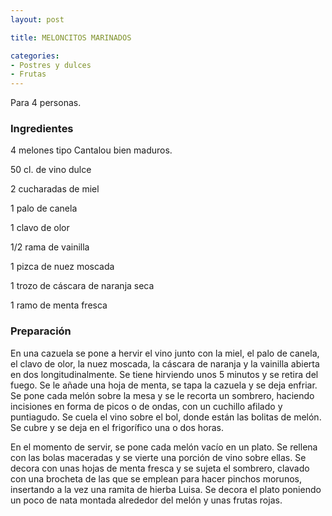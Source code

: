 ```yaml
---
layout: post

title: MELONCITOS MARINADOS

categories:
- Postres y dulces
- Frutas
---
```

Para 4 personas.

<h3>Ingredientes</h3>
4 melones tipo Cantalou bien maduros.

50 cl. de vino dulce

2 cucharadas de miel

1 palo de canela

1 clavo de olor

1/2 rama de vainilla

1 pizca de nuez moscada

1 trozo de cáscara de naranja seca

1 ramo de menta fresca

<h3>Preparación</h3>
En una cazuela se pone a hervir el vino junto con la miel, el palo de canela, el clavo de olor, la nuez moscada, la cáscara de naranja y la vainilla abierta en dos longitudinalmente. Se tiene hirviendo unos 5 minutos y se retira del fuego. Se le añade una hoja de menta, se tapa la cazuela y se deja enfriar. Se pone cada melón sobre la mesa y se le recorta un sombrero, haciendo incisiones en forma de picos o de ondas, con un cuchillo afilado y puntiagudo. Se cuela el vino sobre el bol, donde están las bolitas de melón. Se cubre y se deja en el frigorífico una o dos horas.

En el momento de servir, se pone cada melón vacío en un plato. Se rellena con las bolas maceradas y se vierte una porción de vino sobre ellas. Se decora con unas hojas de menta fresca y se sujeta el sombrero, clavado con una brocheta de las que se emplean para hacer pinchos morunos, insertando a la vez una ramita de hierba Luisa. Se decora el plato poniendo un poco de nata montada alrededor del melón y unas frutas rojas.